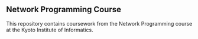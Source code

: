 ## Network Programming Course

This repository contains coursework from the Network Programming course at the Kyoto Institute of Informatics. 
